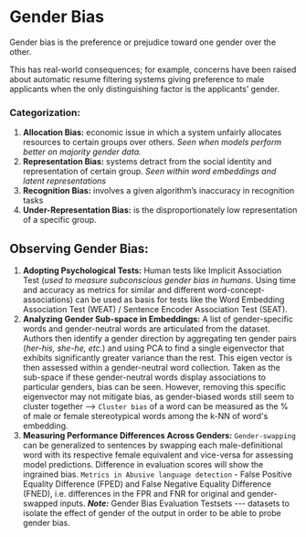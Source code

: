 # Gender Bias

Gender bias is the preference or prejudice toward one gender over the other. 

This has real-world consequences; for example, concerns have been raised about automatic resume filtering systems giving preference to male applicants when the only distinguishing factor is the applicants’ gender.

### Categorization:

1. **Allocation Bias:**  economic issue in which a system unfairly allocates resources to certain groups over others. _Seen when models perform better on majority gender data._
2. **Representation Bias:** systems detract from the social identity and representation of certain group. _Seen within word embeddings and latent representations_
3. **Recognition Bias:** involves a given algorithm’s inaccuracy in recognition tasks
4. **Under-Representation Bias:** is the disproportionately low representation of a specific group.

## Observing Gender Bias:

1. **Adopting Psychological Tests:** Human tests like Implicit Association Test (_used to measure subconscious gender bias in humans_. Using time and accuracy as metrics for similar and different word-concept-associations) can be used as basis for tests like the Word Embedding Association Test (WEAT) /  Sentence Encoder Association
Test (SEAT).
2. **Analyzing Gender Sub-space in Embeddings:** A list of gender-specific words and gender-neutral words are articulated from the dataset. Authors then identify a gender direction by aggregating ten gender pairs (_her-his, she-he, etc._) and using PCA to find a single eigenvector that exhibits significantly greater variance than the rest. This eigen vector is then assessed within a gender-neutral word collection. Taken as the sub-space if these gender-neutral words display associations to particular genders, bias can be seen. However, removing this specific eigenvector may not mitigate bias, as gender-biased words still seem to cluster together --> `Cluster bias` of a word can be measured as the % of male or female stereotypical words among the k-NN of word's embedding.
3. **Measuring Performance Differences Across Genders:** `Gender-swapping` can be generalized to sentences by swapping each male-definitional word with its respective female equivalent and vice-versa for assessing model predictions. Difference in evaluation scores will show the ingrained bias. `Metrics in Abusive language detection` - False Positive Equality Difference (FPED) and False Negative Equality Difference (FNED), i.e. differences in the FPR and FNR for original and gender-swapped inputs.
_**Note:**_  Gender Bias Evaluation Testsets --- datasets to isolate the effect of gender of the output in order to be able to probe gender bias.
